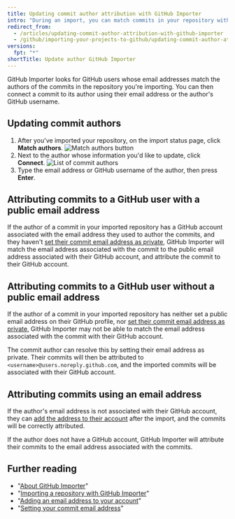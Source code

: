 ```yaml
---
title: Updating commit author attribution with GitHub Importer
intro: "During an import, you can match commits in your repository with the GitHub account of the commit author."
redirect_from:
  - /articles/updating-commit-author-attribution-with-github-importer
  - /github/importing-your-projects-to-github/updating-commit-author-attribution-with-github-importer
versions:
  fpt: "*"
shortTitle: Update author GitHub Importer
---
```


GitHub Importer looks for GitHub users whose email addresses match the authors of the commits in the repository you're importing. You can then connect a commit to its author using their email address or the author's GitHub username.

## Updating commit authors

1. After you've imported your repository, on the import status page, click **Match authors**.
   ![Match authors button](/assets/images/help/importer/match-authors-button.png)
2. Next to the author whose information you'd like to update, click **Connect**.
   ![List of commit authors](/assets/images/help/importer/connect-commit-author.png)
3. Type the email address or GitHub username of the author, then press **Enter**.

## Attributing commits to a GitHub user with a public email address

If the author of a commit in your imported repository has a GitHub account associated with the email address they used to author the commits, and they haven't [set their commit email address as private](/articles/setting-your-commit-email-address), GitHub Importer will match the email address associated with the commit to the public email address associated with their GitHub account, and attribute the commit to their GitHub account.

## Attributing commits to a GitHub user without a public email address

If the author of a commit in your imported repository has neither set a public email address on their GitHub profile, nor [set their commit email address as private](/articles/setting-your-commit-email-address), GitHub Importer may not be able to match the email address associated with the commit with their GitHub account.

The commit author can resolve this by setting their email address as private. Their commits will then be attributed to `<username>@users.noreply.github.com`, and the imported commits will be associated with their GitHub account.

## Attributing commits using an email address

If the author's email address is not associated with their GitHub account, they can [add the address to their account](/articles/adding-an-email-address-to-your-github-account) after the import, and the commits will be correctly attributed.

If the author does not have a GitHub account, GitHub Importer will attribute their commits to the email address associated with the commits.

## Further reading

- "[About GitHub Importer](/articles/about-github-importer)"
- "[Importing a repository with GitHub Importer](/articles/importing-a-repository-with-github-importer)"
- "[Adding an email address to your account](/articles/adding-an-email-address-to-your-github-account/)"
- "[Setting your commit email address](/articles/setting-your-commit-email-address)"

